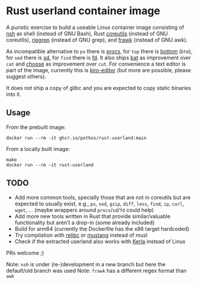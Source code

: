 # Rust userland container image

A puristic exercise to build a useable Linux container image consisting of
[nsh](https://github.com/nuta/nsh) as shell (instead of GNU Bash), Rust [coreutils](https://github.com/uutils/coreutils)
(instead of GNU coreutils), [ripgrep](https://github.com/BurntSushi/ripgrep) (instead of GNU grep), and [frawk](https://github.com/ezrosent/frawk) (instead of GNU awk).

As incompatible alternative to `ps` there is [procs](https://github.com/dalance/procs), for `top` there is [bottom](https://github.com/ClementTsang/bottom) (`btm`), for `sed` there is [sd](https://github.com/chmln/sd), for `find` there is [fd](https://github.com/sharkdp/fd). It also ships [bat](https://github.com/sharkdp/bat) as improvement over `cat` and [choose](https://github.com/theryangeary/choose) as improvement over `cut`.
For convenience a text editor is part of the image, currently this is [kiro-editor](https://github.com/rhysd/kiro-editor) (but more are possible, please suggest others).

It does not ship a copy of glibc and you are expected to copy static binaries into it.

## Usage

From the prebuilt image:

```
docker run --rm -it ghcr.io/pothos/rust-userland:main
```

From a locally built image:

```
make
docker run --rm -it rust-userland
```

## TODO

- Add more common tools, specially those that are not in coreutils but are expected to usually exist, e.g., `ps`, `sed`, `gzip`, `diff`, `less`, `find`, `ip`, `curl`, `wget`, … (maybe wrappers around `procs`/`sd`/`fd` could help)
- Add more new tools written in Rust that provide similar/valuable functionality but aren't a drop-in (some already included)
- Build for arm64 (currently the Dockerfile has the x86 target hardcoded)
- Try compilation with [relibc](https://gitlab.redox-os.org/redox-os/relibc) or [mustang](https://github.com/sunfishcode/mustang) instead of musl
- Check if the extracted userland also works with [Kerla](https://github.com/nuta/kerla) instead of Linux

PRs welcome ;)

Note: `nsh` is under (re-)development in a new branch but here the default/old branch was used
Note: `frawk` has a different regex format than `awk`
